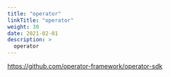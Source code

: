 ```yaml
---
title: "operator"
linkTitle: "operator"
weight: 30
date: 2021-02-01
description: >
  operator
---
```






https://github.com/operator-framework/operator-sdk



